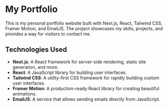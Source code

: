 # My Portfolio

This is my personal portfolio website built with Next.js, React, Tailwind CSS, Framer Motion, and EmailJS. The project showcases my skills, projects, and provides a way for visitors to contact me.

## Technologies Used

-   **Next.js**: A React framework for server-side rendering, static site generation, and more.
-   **React**: A JavaScript library for building user interfaces.
-   **Tailwind CSS**: A utility-first CSS framework for rapidly building custom user interfaces.
-   **Framer Motion**: A production-ready React library for creating beautiful animations.
-   **EmailJS**: A service that allows sending emails directly from JavaScript.
